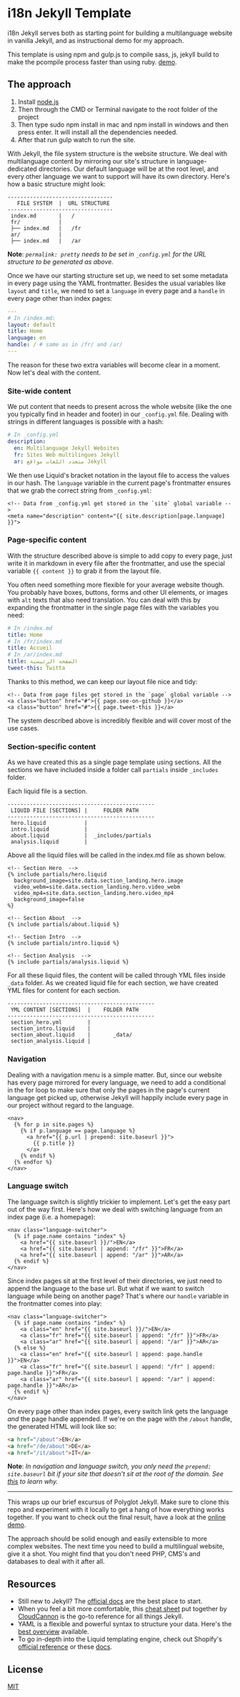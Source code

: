 # i18n Jekyll Template

i18n Jekyll serves both as starting point for building a multilanguage website in vanilla Jekyll, and as instructional demo for my approach.

This template is using npm and gulp.js to compile sass, js, jekyll build to make the pcompile process faster than using ruby. [demo](https://thesmallaxe.github.io/i18-static-template/).

## The approach

1. Install [node.js](https://nodejs.org/en/download/)
2. Then through the CMD or Terminal navigate to the root folder of the project
3. Then type sudo npm install in mac and npm install in windows and then press enter. It will install all the dependencies needed.
4. After that run gulp watch to run the site.

With Jekyll, the file system structure is the website structure. We deal with multilanguage content by mirroring our site's structure in language-dedicated directories. Our default language will be at the root level, and every other language we want to support will have its own directory. Here's how a basic structure might look:

```
---------------------------------
   FILE SYSTEM  |  URL STRUCTURE
---------------------------------
 index.md       |   /            
 fr/            |                
 ├── index.md   |   /fr          
 ar/            |                
 ├── index.md   |   /ar          
```

**Note**: *`permalink: pretty` needs to be set in `_config.yml` for the URL structure to be generated as above.*

Once we have our starting structure set up, we need to set some metadata in every page using the YAML frontmatter. Besides the usual variables like `layout` and `title`, we need to set a `language` in every page and a `handle` in every page other than index pages:

```yaml
---
# In /index.md:
layout: default
title: Home
language: en
handle: / # same as in /fr/ and /ar/
---
```

The reason for these two extra variables will become clear in a moment. Now let's deal with the content.

### Site-wide content
We put content that needs to present across the whole website (like the one you typically find in header and footer) in our `_config.yml` file. Dealing with strings in different languages is possible with a hash:

```yml
# In _config.yml
description: 
  en: Multilanguage Jekyll Websites
  fr: Sites Web multilingues Jekyll
  ar: متعدد اللغات مواقع Jekyll
```

We then use Liquid's bracket notation in the layout file to access the values in our hash. The `language` variable in the current page's frontmatter ensures that we grab the correct string from `_config.yml`:

```liquid
<!-- Data from _config.yml get stored in the `site` global variable -->
<meta name="description" content="{{ site.description[page.language] }}">
```

### Page-specific content
With the structure described above is simple to add copy to every page, just write it in markdown in every file after the frontmatter, and use the special variable `{{ content }}` to grab it from the layout file.

You often need something more flexible for your average website though. You probably have boxes, buttons, forms and other UI elements, or images with `alt` texts that also need translation. You can deal with this by expanding the frontmatter in the single page files with the variables you need:

```yaml
# In /index.md
title: Home
# In /fr/index.md
title: Accueil
# In /ar/index.md
title: الصفحة الرئيسية
tweet-this: Twitta
```

Thanks to this method, we can keep our layout file nice and tidy:

```liquid
<!-- Data from page files get stored in the `page` global variable -->
<a class="button" href="#">{{ page.see-on-github }}</a>
<a class="button" href="#">{{ page.tweet-this }}</a>
```

The system described above is incredibly flexible and will cover most of the use cases.

### Section-specific content
As we have created this as a single page template using sections. All the sections we have included inside a folder call `partials` inside `_includes` folder.

Each liquid file is a section.

```
----------------------------------------------
 LIQUID FILE [SECTIONS] |     FOLDER PATH
----------------------------------------------
 hero.liquid            |         
 intro.liquid           |                
 about.liquid           |  _includes/partials
 analysis.liquid        |                     
```

Above all the liquid files will be called in the index.md file as shown below.

```
<!-- Section Hero  -->
{% include partials/hero.liquid
  background_image=site.data.section_landing.hero.image
  video_webm=site.data.section_landing.hero.video_webm
  video_mp4=site.data.section_landing.hero.video_mp4
  background_image=false
%}

<!-- Section About  -->
{% include partials/about.liquid %}

<!-- Section Intro  -->
{% include partials/intro.liquid %}

<!-- Section Analysis  -->
{% include partials/analysis.liquid %}
```

For all these liquid files, the content will be called through YML files inside `_data` folder. As we created liquid file for each section, we have created YML files for content for each section.

```
----------------------------------------------
 YML CONTENT [SECTIONS]  |    FOLDER PATH
----------------------------------------------
 section_hero.yml        |         
 section_intro.liquid    |                
 section_about.liquid    |       _data/
 section_analysis.liquid |                     
```

### Navigation
Dealing with a navigation menu is a simple matter. But, since our website has every page mirrored for every language, we need to add a conditional in the for loop to make sure that only the pages in the page's current language get picked up, otherwise Jekyll will happily include every page in our project without regard to the language.

```liquid
<nav>
  {% for p in site.pages %}
    {% if p.language == page.language %} 
      <a href="{{ p.url | prepend: site.baseurl }}">
        {{ p.title }}
      </a>
    {% endif %}
  {% endfor %}
</nav>
```

### Language switch
The language switch is slightly trickier to implement. Let's get the easy part out of the way first. Here's how we deal with switching language from an index page (i.e. a homepage):

```liquid
<nav class="language-switcher">
  {% if page.name contains "index" %}
    <a href="{{ site.baseurl }}/">EN</a>
    <a href="{{ site.baseurl | append: "/fr" }}">FR</a>
    <a href="{{ site.baseurl | append: "/ar" }}">AR</a>
  {% endif %}
</nav>
```

Since index pages sit at the first level of their directories, we just need to append the language to the base url. But what if we want to switch language while being on another page? That's where our `handle` variable in the frontmatter comes into play:

```liquid
<nav class="language-switcher">
  {% if page.name contains "index" %}
    <a class="en" href="{{ site.baseurl }}/">EN</a>
    <a class="fr" href="{{ site.baseurl | append: "/fr" }}">FR</a>
    <a class="ar" href="{{ site.baseurl | append: "/ar" }}">AR</a>
  {% else %}
    <a class="en" href="{{ site.baseurl | append: page.handle }}">EN</a>
    <a class="fr" href="{{ site.baseurl | append: "/fr" | append: page.handle }}">FR</a>
    <a class="ar" href="{{ site.baseurl | append: "/ar" | append: page.handle }}">AR</a>
  {% endif %}
</nav>
```

On every page other than index pages, every switch link gets the language *and* the page handle appended. If we're on the page with the `/about` handle, the generated HTML will look like so:

```html
<a href="/about">EN</a>
<a href="/de/about">DE</a>
<a href="/it/about">IT</a>
```

**Note**: *In navigation and language switch, you only need the `prepend: site.baseurl` bit if your site that doesn’t sit at the root of the domain. See [this](https://byparker.com/blog/2014/clearing-up-confusion-around-baseurl/) to learn why.*

---

This wraps up our brief excursus of Polyglot Jekyll. Make sure to clone this repo and experiment with it locally to get a hang of how everything works together. If you want to check out the final result, have a look at the [online demo](http://mrzool.cc/polyglot-jekyll/).

The approach should be solid enough and easily extensible to more complex websites. The next time you need to build a multilingual website, give it a shot. You might find that you don't need PHP, CMS's and databases to deal with it after all.

## Resources

- Still new to Jekyll? The [official docs](https://jekyllrb.com/docs/home/) are the best place to start.
- When you feel a bit more comfortable, this [cheat sheet](http://jekyll.tips/jekyll-cheat-sheet/) put together by [CloudCannon](http://cloudcannon.com/) is the go-to reference for all things Jekyll.
- YAML is a flexible and powerful syntax to structure your data. Here's the [best overview](https://learnxinyminutes.com/docs/yaml/) available.
- To go in-depth into the Liquid templating engine, check out Shopify's [official reference](https://help.shopify.com/themes/liquid) or these [docs](https://shopify.github.io/liquid/).


## License
[MIT](LICENSE)
